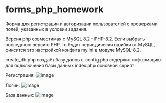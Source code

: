 # forms_php_homework
Форма для регистрации и авторизации пользователей с проверками полей, указанных в условии задания.

Версия php совместимая с MySQL 8.2  - PHP-8.2. Если выбрать последнюю версию PHP, то будут периодически ошибки от MySQL, фиксится это настройкой конфига my.ini в модуле MySQL-8.2.

create_db.php создаёт базу данных. 
config.php содержит информацию для подключения базы данных
index.php основной скрипт

Регистрация:
![image](https://github.com/user-attachments/assets/8cd88294-ff31-4cb6-9e42-e6284199449f)

Логин:
![image](https://github.com/user-attachments/assets/6a4d54ef-e31f-4565-8ad5-5095c3ef020d)

База данных:
![image](https://github.com/user-attachments/assets/b285c4ff-d1e7-44cf-b57b-a0ac519f6940)



